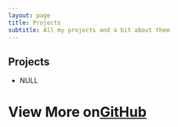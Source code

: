 ```yaml
---
layout: page
title: Projects
subtitle: All my projects and a bit about them
---
```


## Projects
- NULL

# View More on[GitHub](https://github.com/awlandy/)
